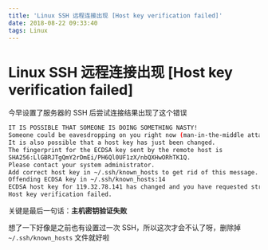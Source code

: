 ```yaml
---
title: 'Linux SSH 远程连接出现 [Host key verification failed]'
date: 2018-08-22 09:33:40
tags: Linux
---
```

# Linux SSH 远程连接出现 [Host key verification failed]

今早设置了服务器的 SSH 后尝试连接结果出现了这个错误

```bash
IT IS POSSIBLE THAT SOMEONE IS DOING SOMETHING NASTY!
Someone could be eavesdropping on you right now (man-in-the-middle attack)!
It is also possible that a host key has just been changed.
The fingerprint for the ECDSA key sent by the remote host is
SHA256:LlGBRJTgQmY2rDmEi/PH6Ql0UF1zX/nbQXHwORhTK1Q.
Please contact your system administrator.
Add correct host key in ~/.ssh/known_hosts to get rid of this message.
Offending ECDSA key in ~/.ssh/known_hosts:14
ECDSA host key for 119.32.78.141 has changed and you have requested strict checking.
Host key verification failed.
```

关键是最后一句话：**主机密钥验证失败**

想了一下好像是之前也有设置过一次 SSH，所以这次才会不认了呀，删除掉 `~/.ssh/known_hosts` 文件就好啦